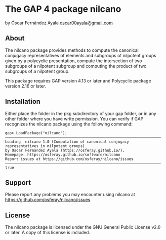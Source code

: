 The GAP 4 package nilcano
==================================

by Óscar Fernández Ayala <oscar00ayala@gmail.com>



About
-----

The nilcano package provides methods to compute the canonical conjugacy representatives of elements and subgroups of nilpotent groups given by a polycyclic presentation, compute the intersection of two subgroups of a nilpotent subgroup and computing the product of two subgroups of a nilpotent group.

This package requires GAP version 4.13 or later and Polycyclic package version 2.16 or later.



Installation
------------

Either place the folder in the pkg subdirectory of your gap folder, or in any other folder where you have write permission. You can verify if GAP recognizes the nilcano package using the following command:

    gap> LoadPackage("nilcano");
	─────────────────────────────────────────────────────────────────────────────
	Loading  nilcano 1.0 (Computation of canonical conjugacy representatives in nilpotent groups)
	by Oscar Fernandez Ayala (https://osferay.github.io/).
	Homepage: https://osferay.github.io/software/nilcano
	Report issues at https://github.com/osferay/nilcano/issues
	─────────────────────────────────────────────────────────────────────────────
	true

Support
-------

Please report any problems you may encounter using nilcano at
<https://github.com/osferay/nilcano/issues>



License
-------

The nilcano package is licensed under the GNU General Public License v2.0 or later. A copy of this license is included.